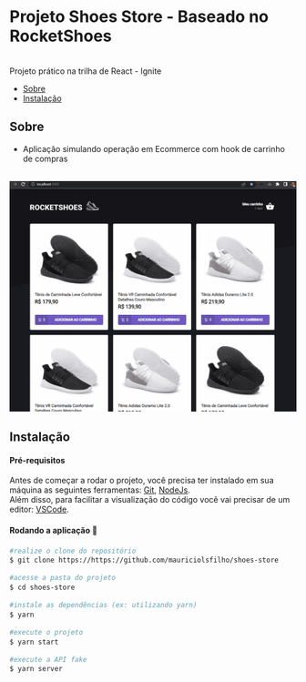 # Projeto Shoes Store - Baseado no RocketShoes
<br>
Projeto prático na trilha de React - Ignite

* [Sobre](#sobre)
* [Instalação](#instalação)


## Sobre
 * Aplicação simulando operação em Ecommerce com hook de carrinho de compras
<br>
<img alt="shoes-store-app" name="shoes-store-app" src="./public/shoes-store.gif" />

## Instalação

#### Pré-requisitos
Antes de começar a rodar o projeto, você precisa ter instalado em sua máquina as seguintes ferramentas: 
[Git](https://git-scm.com/), [NodeJs](https://nodejs.org/en/).<br>
Além disso, para facilitar a visualização do código você vai precisar de um editor: [VSCode](https://code.visualstudio.com/).

#### Rodando a aplicação 🚀


```bash
#realize o clone do repositório
$ git clone https://https://github.com/mauriciolsfilho/shoes-store
```
```bash
#acesse a pasta do projeto
$ cd shoes-store
```
```bash 
#instale as dependências (ex: utilizando yarn)
$ yarn
```
```bash 
#execute o projeto
$ yarn start
```
```bash 
#execute a API fake
$ yarn server
```

